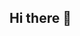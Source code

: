 ## Hi there 👋

<!--
**dvphnc/dvphnc** is a ✨ _special_ ✨ repository because its `README.md` (this file) appears on your GitHub profile.

## Personal Details
- **Name**: Joana Daphne T. Sy
- **Education**: 2nd Year - Bachelor of Science in Information Technology
- **Certifications**: [Your Certifications]
- **Skillsets**: Critical Thinking
-->

